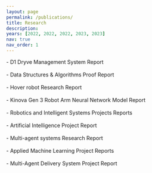```yaml
---
layout: page
permalink: /publications/
title: Research
description:
years: [2022, 2022, 2022, 2023, 2023]
nav: true
nav_order: 1
---
```


<!-- _pages/publications.md -->

<div class="publications">
- D1 Dryve Management System Report <br><br>
- Data Structures & Algorithms Proof Report <br><br>
- Hover robot Research Report <br><br>
- Kinova Gen 3 Robot Arm Neural Network Model Report <br><br>
- Robotics and Intelligent Systems Projects Reports <br><br>
- Artificial Intelligence Project Report <br><br>
- Multi-agent systems Research Report <br><br>
- Applied Machine Learning Project Reports <br><br>
- Multi-Agent Delivery System Project Report <br><br>
</div>